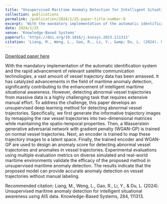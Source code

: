 ```yaml
---
title: "Unsupervised Maritime Anomaly Detection for Intelligent Situational Awareness Using AIS Data"
collection: publications
permalink: /publication/2024/1/25-paper-title-number-9
excerpt: 'With the mandatory implementation of the automatic identification system and the rapid advancement of relevant satellite communication technologies, a vast amount of vessel trajectory data has been amassed. It has catalyzed advancements in the field of maritime anomaly detection, significantly contributing to the enhancement of intelligent maritime situational awareness. However, detecting abnormal vessel trajectories from massive data is a highly challenging task that requires extensive manual effort. To address the challenge, this paper develops an unsupervised deep learning method for detecting abnormal vessel trajectories. Specifically, we first generate the informative trajectory images by remapping the raw vessel trajectories into two-dimensional matrices while maintaining the spatio-temporal properties. Then, a Wasserstein generative adversarial network with gradient penalty (WGAN-GP) is trained on normal vessel trajectories. Next, an encoder is trained to map these trajectory images to a latent space. Finally, the trained encoder and WGAN-GP are used to design an anomaly score for detecting abnormal vessel trajectories and anomalies in vessel trajectories. Experimental evaluations using multiple evaluation metrics on diverse simulated and real-world maritime environments validate the efficacy of the proposed method in unsupervised maritime anomaly detection. The results indicate that the proposed model can provide accurate anomaly detection on vessel trajectories without manual labeling.'
date: 2024/1/25
venue: 'Knowledge-Based Systems'
paperurl: 'https://doi.org/10.1016/j.knosys.2023.111313'
citation: 'Liang, M., Weng, L., Gao, R., Li, Y., &amp; Du, L. (2024). Unsupervised maritime anomaly detection for intelligent situational awareness using AIS data. Knowledge-Based Systems, 284, 111313.'
---
```


<a href='https://doi.org/10.1016/j.knosys.2023.111313'>Download paper here</a>

With the mandatory implementation of the automatic identification system and the rapid advancement of relevant satellite communication technologies, a vast amount of vessel trajectory data has been amassed. It has catalyzed advancements in the field of maritime anomaly detection, significantly contributing to the enhancement of intelligent maritime situational awareness. However, detecting abnormal vessel trajectories from massive data is a highly challenging task that requires extensive manual effort. To address the challenge, this paper develops an unsupervised deep learning method for detecting abnormal vessel trajectories. Specifically, we first generate the informative trajectory images by remapping the raw vessel trajectories into two-dimensional matrices while maintaining the spatio-temporal properties. Then, a Wasserstein generative adversarial network with gradient penalty (WGAN-GP) is trained on normal vessel trajectories. Next, an encoder is trained to map these trajectory images to a latent space. Finally, the trained encoder and WGAN-GP are used to design an anomaly score for detecting abnormal vessel trajectories and anomalies in vessel trajectories. Experimental evaluations using multiple evaluation metrics on diverse simulated and real-world maritime environments validate the efficacy of the proposed method in unsupervised maritime anomaly detection. The results indicate that the proposed model can provide accurate anomaly detection on vessel trajectories without manual labeling.

Recommended citation: Liang, M., Weng, L., Gao, R., Li, Y., & Du, L. (2024). Unsupervised maritime anomaly detection for intelligent situational awareness using AIS data. Knowledge-Based Systems, 284, 111313.